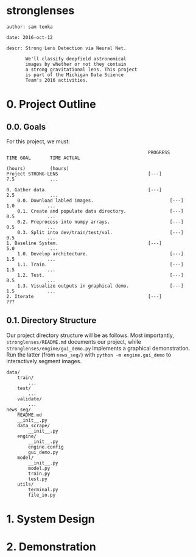 # stronglenses
    author: sam tenka

    date: 2016-oct-12

    descr: Strong Lens Detection via Neural Net.

           We'll classify deepfield astronomical
           images by whether or not they contain
           a strong gravitational lens. This project
           is part of the Michigan Data Science
           Team's 2016 activities.

# 0. Project Outline

## 0.0. Goals

For this project, we must:

                                                        PROGRESS        TIME GOAL       TIME ACTUAL
                                                                        (hours)         (hours)
    Project STRONG-LENS                                 [---]           7.5             ...            
  
    0. Gather data.                                     [---]           2.5             ... 
        0.0. Download labled images.                            [---]           1.0            ...
        0.1. Create and populate data directory.                [---]           0.5            ...
        0.2. Preprocess into numpy arrays.                      [---]           0.5            ...
        0.3. Split into dev/train/test/val.                     [---]           0.5            ...
    1. Baseline System.                                 [---]           5.0             ...
        1.0. Develop architecture.                              [---]           1.5            ...
        1.1. Train.                                             [---]           1.5            ...
        1.2. Test.                                              [---]           0.5            ...
        1.3. Visualize outputs in graphical demo.               [---]           1.5            ...
    2. Iterate                                          [---]           ??? 
  

## 0.1. Directory Structure

Our project directory structure will be as follows. Most importantly,
`stronglenses/README.md` documents our project, while
`stronglenses/engine/gui_demo.py` implements a graphical demonstration.
Run the latter (from `news_seg/`) with `python -m engine.gui_demo` 
to interactively segment images. 

    data/
        train/
            ...
        test/
            ...
        validate/
            ...
    news_seg/
        README.md
        __init__.py
        data_scrape/
            __init__.py
        engine/
            __init__.py
            engine.config
            gui_demo.py
        model/
            __init__.py
            model.py
            train.py
            test.py
        utils/
            terminal.py
            file_io.py

# 1. System Design

# 2. Demonstration


